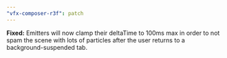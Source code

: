 ```yaml
---
"vfx-composer-r3f": patch
---
```


**Fixed:** Emitters will now clamp their deltaTime to 100ms max in order to not spam the scene with lots of particles after the user returns to a background-suspended tab.

